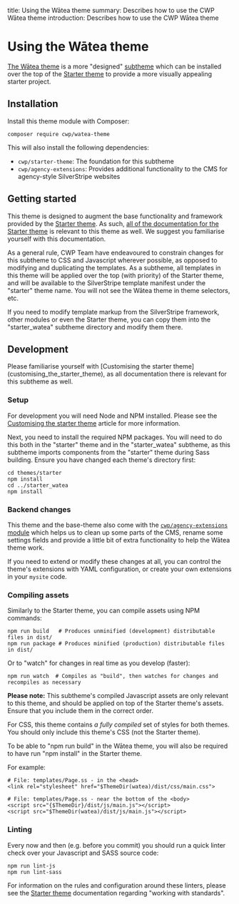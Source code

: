 title: Using the Wātea theme
summary: Describes how to use the CWP Wātea theme
introduction: Describes how to use the CWP Wātea theme

# Using the Wātea theme

[The Wātea theme](https://github.com/silverstripe/cwp-watea-theme) is a more "designed" [subtheme](https://docs.silverstripe.org/en/3/developer_guides/templates/themes) which can be installed over the top of the [Starter theme](customising_the_starter_theme) to provide a more visually appealing starter project.

## Installation

Install this theme module with Composer:

```
composer require cwp/watea-theme
```

This will also install the following dependencies:

* `cwp/starter-theme`: The foundation for this subtheme
* `cwp/agency-extensions`: Provides additional functionality to the CMS for agency-style SilverStripe websites

## Getting started

This theme is designed to augment the base functionality and framework provided by the [Starter theme](https://github.com/silverstripe/cwp-starter-theme). As such, [all of the documentation for the Starter theme](customising_the_starter_theme) is relevant to this theme as well. We suggest you familiarise yourself with this documentation.

As a general rule, CWP Team have endeavoured to constrain changes for this subtheme to CSS and Javascript wherever possible, as opposed to modifying and duplicating the templates. As a subtheme, all templates in this theme will be applied over the top (with priority) of the Starter theme, and will be available to the SilverStripe template manifest under the "starter" theme name. You will not see the Wātea theme in theme selectors, etc.

If you need to modify template markup from the SilverStripe framework, other modules or even the Starter theme, you can copy them into the "starter_watea" subtheme directory and modify them there.

## Development

<div class="notice" markdown='1'>
Please familiarise yourself with [Customising the starter theme](customising_the_starter_theme), as all documentation there is relevant for this subtheme as well.
</div>

### Setup

For development you will need Node and NPM installed. Please see the [Customising the starter theme](customising_the_starter_theme) article for more information.

Next, you need to install the required NPM packages. You will need to do this both in the "starter" theme and in the "starter_watea" subtheme, as this subtheme imports components from the "starter" theme during Sass building. Ensure you have changed each theme's directory first:

```
cd themes/starter
npm install
cd ../starter_watea
npm install
```

### Backend changes

This theme and the base-theme also come with the [`cwp/agency-extensions` module](https://github.com/silverstripe/cwp-agencyextensions) which helps us to clean up some parts of the CMS, rename some settings fields and provide a little bit of extra functionality to help the Wātea theme work.

If you need to extend or modify these changes at all, you can control the theme's extensions with YAML configuration, or create your own extensions in your `mysite` code.

### Compiling assets

Similarly to the Starter theme, you can compile assets using NPM commands:

```
npm run build   # Produces unminified (development) distributable files in dist/
npm run package # Produces minified (production) distributable files in dist/
```

Or to "watch" for changes in real time as you develop (faster):

```
npm run watch  # Compiles as "build", then watches for changes and recompiles as necessary
```

**Please note:** This subtheme's compiled Javascript assets are only relevant to this theme, and should be applied on top of the Starter theme's assets. Ensure that you include them in the correct order.

For CSS, this theme contains _a fully compiled_ set of styles for both themes. You should only include this theme's CSS (not the Starter theme).

To be able to "npm run build" in the Wātea theme, you will also be required to have run "npm install" in the Starter theme.

For example:

```
# File: templates/Page.ss - in the <head>
<link rel="stylesheet" href="$ThemeDir(watea)/dist/css/main.css">

# File: templates/Page.ss - near the bottom of the <body>
<script src="{$ThemeDir}/dist/js/main.js"></script>
<script src="$ThemeDir(watea)/dist/js/main.js"></script>
```

### Linting

Every now and then (e.g. before you commit) you should run a quick linter check over your Javascript and SASS source code:

```
npm run lint-js
npm run lint-sass
```

For information on the rules and configuration around these linters, please see the [Starter theme](customising_the_starter_theme) documentation regarding "working with standards".
